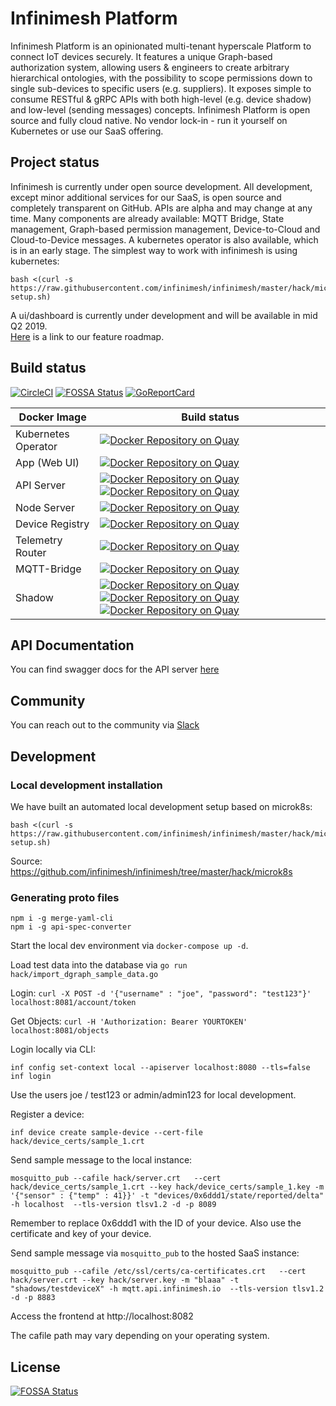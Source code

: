 # Infinimesh Platform
Infinimesh Platform is an opinionated multi-tenant hyperscale Platform to connect IoT devices securely. It features a unique Graph-based authorization system, allowing users & engineers to create arbitrary hierarchical ontologies, with the possibility to scope permissions down to single sub-devices to specific users (e.g. suppliers). It exposes simple to consume RESTful & gRPC APIs with both high-level (e.g. device shadow) and low-level (sending messages) concepts. Infinimesh Platform is open source and fully cloud native. No vendor lock-in - run it yourself on Kubernetes or use our SaaS offering.

## Project status
Infinimesh is currently under open source development. All development, except minor additional services for our SaaS, is open source and completely transparent on GitHub. APIs are alpha and may change at any time. Many components are already available: MQTT Bridge, State management, Graph-based permission management, Device-to-Cloud and Cloud-to-Device messages. A kubernetes operator is also available, which is in an early stage. The simplest way to work with infinimesh is using kubernetes:
```
bash <(curl -s https://raw.githubusercontent.com/infinimesh/infinimesh/master/hack/microk8s/infinimesh-setup.sh)
```

A ui/dashboard is currently under development and will be available in mid Q2 2019. 
<br /> [Here](https://github.com/infinimesh/infinimesh/blob/master/roadmap.md) is a link to our feature roadmap.

## Build status
[![CircleCI](https://img.shields.io/circleci/project/github/infinimesh/infinimesh.svg)](https://circleci.com/gh/2pk03/infinimesh/tree/master) [![FOSSA Status](https://app.fossa.io/api/projects/git%2Bgithub.com%2Finfinimesh%2Finfinimesh.svg?type=shield)](https://app.fossa.io/projects/git%2Bgithub.com%2Finfinimesh%2Finfinimesh?ref=badge_shield)
[![GoReportCard](https://goreportcard.com/badge/github.com/infinimesh/infinimesh)](https://goreportcard.com/report/github.com/infinimesh/infinimesh)

| Docker Image  | Build status  |
| ------------- |---------------|
| Kubernetes Operator | [![Docker Repository on Quay](https://quay.io/repository/infinimesh/operator/status "Docker Repository on Quay")](https://quay.io/repository/infinimesh/operator) |
| App (Web UI) | [![Docker Repository on Quay](https://quay.io/repository/infinimesh/frontend/status "Docker Repository on Quay")](https://quay.io/repository/infinimesh/frontend) |
| API Server | [![Docker Repository on Quay](https://quay.io/repository/infinimesh/apiserver-rest/status "Docker Repository on Quay")](https://quay.io/repository/infinimesh/apiserver-rest) [![Docker Repository on Quay](https://quay.io/repository/infinimesh/apiserver/status "Docker Repository on Quay")](https://quay.io/repository/infinimesh/apiserver) |
| Node Server | [![Docker Repository on Quay](https://quay.io/repository/infinimesh/nodeserver/status "Docker Repository on Quay")](https://quay.io/repository/infinimesh/nodeserver) |
| Device Registry | [![Docker Repository on Quay](https://quay.io/repository/infinimesh/device-registry/status "Docker Repository on Quay")](https://quay.io/repository/infinimesh/device-registry) |
| Telemetry Router | [![Docker Repository on Quay](https://quay.io/repository/infinimesh/telemetry-router/status "Docker Repository on Quay")](https://quay.io/repository/infinimesh/telemetry-router) |
| MQTT-Bridge | [![Docker Repository on Quay](https://quay.io/repository/infinimesh/mqtt-bridge/status "Docker Repository on Quay")](https://quay.io/repository/infinimesh/mqtt-bridge) |
| Shadow | [![Docker Repository on Quay](https://quay.io/repository/infinimesh/shadow-delta-merger/status "Docker Repository on Quay")](https://quay.io/repository/infinimesh/shadow-delta-merger) [![Docker Repository on Quay](https://quay.io/repository/infinimesh/shadow-api/status "Docker Repository on Quay")](https://quay.io/repository/infinimesh/shadow-api) [![Docker Repository on Quay](https://quay.io/repository/infinimesh/shadow-persister/status "Docker Repository on Quay")](https://quay.io/repository/infinimesh/shadow-persister) |

## API Documentation
You can find swagger docs for the API server [here](https://2pk03.github.io/infinimesh/swagger-ui/)

## Community
You can reach out to the community via [Slack](https://launchpass.com/infinimeshcommunity)

## Development
### Local development installation
We have built an automated local development setup based on microk8s:
```
bash <(curl -s https://raw.githubusercontent.com/infinimesh/infinimesh/master/hack/microk8s/infinimesh-setup.sh)
```
Source: https://github.com/infinimesh/infinimesh/tree/master/hack/microk8s

### Generating proto files
```
npm i -g merge-yaml-cli
npm i -g api-spec-converter
```

Start the local dev environment via `docker-compose up -d`.

Load test data into the database via `go run hack/import_dgraph_sample_data.go`

Login: `curl -X POST -d '{"username" : "joe", "password": "test123"}'  localhost:8081/account/token`

Get Objects: `curl -H 'Authorization: Bearer YOURTOKEN' localhost:8081/objects`

Login locally via CLI:
```
inf config set-context local --apiserver localhost:8080 --tls=false
inf login
```
Use the users joe / test123 or admin/admin123 for local development.

Register a device:
```
inf device create sample-device --cert-file hack/device_certs/sample_1.crt
```

Send sample message to the local instance:
```
mosquitto_pub --cafile hack/server.crt   --cert hack/device_certs/sample_1.crt --key hack/device_certs/sample_1.key -m '{"sensor" : {"temp" : 41}}' -t "devices/0x6ddd1/state/reported/delta" -h localhost  --tls-version tlsv1.2 -d -p 8089
```

Remember to replace 0x6ddd1 with the ID of your device. Also use the certificate and key of your device.

Send sample message via `mosquitto_pub` to the hosted SaaS instance:
```
mosquitto_pub --cafile /etc/ssl/certs/ca-certificates.crt   --cert hack/server.crt --key hack/server.key -m "blaaa" -t "shadows/testdeviceX" -h mqtt.api.infinimesh.io  --tls-version tlsv1.2 -d -p 8883
```

Access the frontend at http://localhost:8082

The cafile path may vary depending on your operating system.

## License
[![FOSSA Status](https://app.fossa.io/api/projects/git%2Bgithub.com%2Finfinimesh%2Finfinimesh.svg?type=large)](https://app.fossa.io/projects/git%2Bgithub.com%2Finfinimesh%2Finfinimesh?ref=badge_large)
